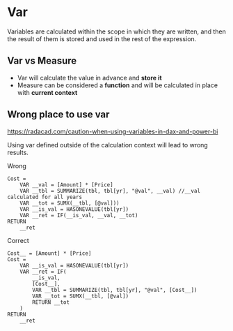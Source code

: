 # Var
Variables are calculated within the scope in which they are written, and then the result of them is stored and used in the rest of the expression.

## Var vs Measure
- Var will calculate the value in advance and **store it**
- Measure can be considered a **function** and will be calculated in place with **current context**

## Wrong place to use var
https://radacad.com/caution-when-using-variables-in-dax-and-power-bi

Using var defined outside of the calculation context will lead to wrong results.

Wrong
```
Cost =     
    VAR __val = [Amount] * [Price]
    VAR __tbl = SUMMARIZE(tbl, tbl[yr], "@val", __val) //__val calculated for all years
    VAR __tot = SUMX(__tbl, [@val]))
    VAR __is_val = HASONEVALUE(tbl[yr])
    VAR __ret = IF(__is_val, __val, __tot)
RETURN
    __ret
```

Correct
```
Cost__ = [Amount] * [Price]
Cost = 
    VAR __is_val = HASONEVALUE(tbl[yr])
    VAR __ret = IF(
        __is_val,
        [Cost__],
        VAR __tbl = SUMMARIZE(tbl, tbl[yr], "@val", [Cost__])
        VAR __tot = SUMX(__tbl, [@val])
        RETURN __tot
    )     
RETURN
    __ret
```
